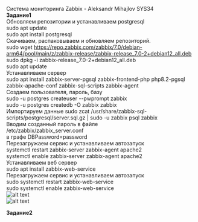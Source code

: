 Система мониторинга Zabbix - Aleksandr Mihajlov SYS34  
**Задание1**  
Обновляем репозитории и устанавливаем postgresql  
sudo apt update  
sudo apt install postgresql  
Скачиваем, распаковываем и обновляем репозиторий.  
sudo wget https://repo.zabbix.com/zabbix/7.0/debian-arm64/pool/main/z/zabbix-release/zabbix-release_7.0-2+debian12_all.deb  
sudo dpkg -i zabbix-release_7.0-2+debian12_all.deb  
sudo apt update  
Устанавливаем сервер  
sudo apt install zabbix-server-pgsql zabbix-frontend-php php8.2-pgsql zabbix-apache-conf zabbix-sql-scripts zabbix-agent  
Создаем пользователя, пароль, базу    
sudo -u postgres createuser --pwprompt zabbix  
sudo -u postgres createdb -O zabbix zabbix  
Импортируем данные 
sudo zcat /usr/share/zabbix-sql-scripts/postgresql/server.sql.gz | sudo -u zabbix psql zabbix  
Вводим созданный пароль в файле  
/etc/zabbix/zabbix_server.conf  
в графе DBPassword=password  
Перезагружаем сервис и устанавливаем автозапуск  
systemctl restart zabbix-server zabbix-agent apache2  
systemctl enable zabbix-server zabbix-agent apache2  
Устанавливаем веб сервер   
sudo apt install zabbix-web-service  
Перезагружаем сервис и устанавливаем автозапуск  
sudo systemctl restart zabbix-web-service  
sudo systemctl enable zabbix-web-service  
![alt text](https://github.com/AleksandrMihajlov/Zabbix-hw-02/blob/main/1.png)  
![alt text](https://github.com/AleksandrMihajlov/Zabbix-hw-02/blob/main/1.1.png)  
  
**Задание2**